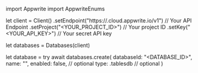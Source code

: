 import Appwrite
import AppwriteEnums

let client = Client()
    .setEndpoint("https://<REGION>.cloud.appwrite.io/v1") // Your API Endpoint
    .setProject("<YOUR_PROJECT_ID>") // Your project ID
    .setKey("<YOUR_API_KEY>") // Your secret API key

let databases = Databases(client)

let database = try await databases.create(
    databaseId: "<DATABASE_ID>",
    name: "<NAME>",
    enabled: false, // optional
    type: .tablesdb // optional
)

